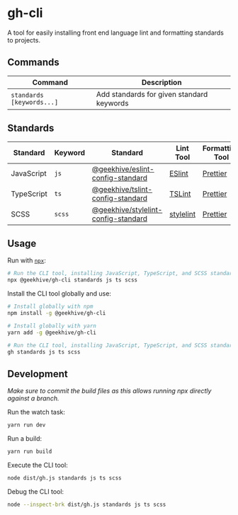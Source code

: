 # gh-cli

A tool for easily installing front end language lint and formatting standards to projects.

## Commands

| Command                   | Description                               |
| ------------------------- | ----------------------------------------- |
| `standards [keywords...]` | Add standards for given standard keywords |

## Standards

| Standard   | Keyword | Standard                                                                   | Lint Tool              | Formatting Tool      |
| ---------- | ------- | -------------------------------------------------------------------------- | ---------------------- | -------------------- |
| JavaScript | `js`    | [@geekhive/eslint-config-standard][@geekhive/eslint-config-standard]       | [ESlint][eslint]       | [Prettier][prettier] |
| TypeScript | `ts`    | [@geekhive/tslint-config-standard][@geekhive/tslint-config-standard]       | [TSLint][tslint]       | [Prettier][prettier] |
| SCSS       | `scss`  | [@geekhive/stylelint-config-standard][@geekhive/stylelint-config-standard] | [stylelint][stylelint] | [Prettier][prettier] |

## Usage

Run with [`npx`][npx]:

```sh
# Run the CLI tool, installing JavaScript, TypeScript, and SCSS standards
npx @geekhive/gh-cli standards js ts scss
```

Install the CLI tool globally and use:

```sh
# Install globally with npm
npm install -g @geekhive/gh-cli

# Install globally with yarn
yarn add -g @geekhive/gh-cli

# Run the CLI tool, installing JavaScript, TypeScript, and SCSS standards
gh standards js ts scss
```

## Development

_Make sure to commit the build files as this allows running npx directly against a branch._

Run the watch task:

```sh
yarn run dev
```

Run a build:

```sh
yarn run build
```

Execute the CLI tool:

```sh
node dist/gh.js standards js ts scss
```

Debug the CLI tool:

```sh
node --inspect-brk dist/gh.js standards js ts scss
```

[npx]: https://www.npmjs.com/package/npx
[eslint]: https://eslint.org
[@geekhive/eslint-config-standard]: https://github.com/GeekHive/eslint-config-standard
[tslint]: https://palantir.github.io/tslint/
[@geekhive/tslint-config-standard]: https://github.com/GeekHive/tslint-config-standard
[stylelint]: https://stylelint.io
[@geekhive/stylelint-config-standard]: https://github.com/GeekHive/stylelint-config-standard
[prettier]: https://prettier.io
